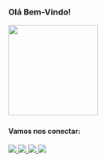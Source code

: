 ### <h3> Olá Bem-Vindo! </h3>

<div>
  <img height="180em" src="https://github-readme-stats.vercel.app/api/top-langs/?username=brunnuscz&layout=compact&langs_count=7&theme=dracula"/>
</div>

<!--![Top Langs](https://github-readme-stats.vercel.app/api/top-langs/?username=rhaymisonbetini&layout=compact)-->

### <h4> Vamos nos conectar: </h4>
<div>
  <a href="https://www.linkedin.com/in/brunnuscz/" alt="Linkedin">
    <img src="https://img.shields.io/badge/LinkedIn-0077B5?style=for-the-badge&logo=linkedin&logoColor=white" />
  </a>
  <a href="https://www.instagram.com/brunnuscz/" alt="Instagram">
    <img src="https://img.shields.io/badge/Instagram-E4405F?style=for-the-badge&logo=instagram&logoColor=white"/>
  </a>
  <a href="mailto:brunnuscz@gmail.com" alt="Gmail"> 
    <img src="https://img.shields.io/badge/Gmail-D14836?style=for-the-badge&logo=gmail&logoColor=white" />
  </a>
  <a href="https://twitter.com/brunnuscz" alt="Twitter">
    <img src="https://img.shields.io/badge/Twitter-1DA1F2?style=for-the-badge&logo=twitter&logoColor=white" />
  </a>
</div>



